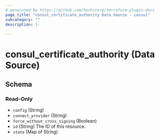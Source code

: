 ```yaml
---
# generated by https://github.com/hashicorp/terraform-plugin-docs
page_title: "consul_certificate_authority Data Source - consul"
subcategory: ""
description: |-
  
---
```


# consul_certificate_authority (Data Source)





<!-- schema generated by tfplugindocs -->
## Schema

### Read-Only

- `config` (String)
- `connect_provider` (String)
- `force_without_cross_signing` (Boolean)
- `id` (String) The ID of this resource.
- `state` (Map of String)
